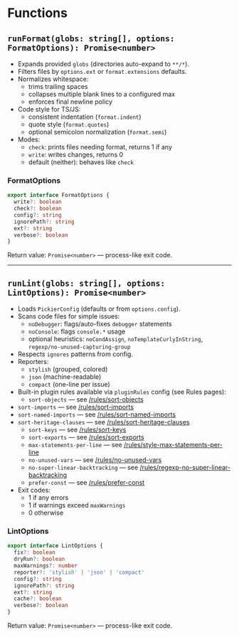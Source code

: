 # Functions

## `runFormat(globs: string[], options: FormatOptions): Promise<number>`

- Expands provided `globs` (directories auto-expand to `**/*`).
- Filters files by `options.ext` or `format.extensions` defaults.
- Normalizes whitespace:
  - trims trailing spaces
  - collapses multiple blank lines to a configured max
  - enforces final newline policy
- Code style for TS/JS:
  - consistent indentation (`format.indent`)
  - quote style (`format.quotes`)
  - optional semicolon normalization (`format.semi`)
- Modes:
  - `check`: prints files needing format, returns 1 if any
  - `write`: writes changes, returns 0
  - default (neither): behaves like `check`

### FormatOptions

```ts
export interface FormatOptions {
  write?: boolean
  check?: boolean
  config?: string
  ignorePath?: string
  ext?: string
  verbose?: boolean
}
```

Return value: `Promise<number>` — process-like exit code.

---

## `runLint(globs: string[], options: LintOptions): Promise<number>`

- Loads `PickierConfig` (defaults or from `options.config`).
- Scans code files for simple issues:
  - `noDebugger`: flags/auto-fixes `debugger` statements
  - `noConsole`: flags `console.*` usage
  - optional heuristics: `noCondAssign`, `noTemplateCurlyInString`, `regexp/no-unused-capturing-group`
- Respects `ignores` patterns from config.
- Reporters:
  - `stylish` (grouped, colored)
  - `json` (machine-readable)
  - `compact` (one-line per issue)
- Built-in plugin rules available via `pluginRules` config (see Rules pages):
  - `sort-objects` — see [/rules/sort-objects](/rules/sort-objects)
- `sort-imports` — see [/rules/sort-imports](/rules/sort-imports)
- `sort-named-imports` — see [/rules/sort-named-imports](/rules/sort-named-imports)
- `sort-heritage-clauses` — see [/rules/sort-heritage-clauses](/rules/sort-heritage-clauses)
  - `sort-keys` — see [/rules/sort-keys](/rules/sort-keys)
  - `sort-exports` — see [/rules/sort-exports](/rules/sort-exports)
  - `max-statements-per-line` — see [/rules/style-max-statements-per-line](/rules/style-max-statements-per-line)
  - `no-unused-vars` — see [/rules/no-unused-vars](/rules/no-unused-vars)
  - `no-super-linear-backtracking` — see [/rules/regexp-no-super-linear-backtracking](/rules/regexp-no-super-linear-backtracking)
  - `prefer-const` — see [/rules/prefer-const](/rules/prefer-const)
- Exit codes:
  - 1 if any errors
  - 1 if warnings exceed `maxWarnings`
  - 0 otherwise

### LintOptions

```ts
export interface LintOptions {
  fix?: boolean
  dryRun?: boolean
  maxWarnings?: number
  reporter?: 'stylish' | 'json' | 'compact'
  config?: string
  ignorePath?: string
  ext?: string
  cache?: boolean
  verbose?: boolean
}
```

Return value: `Promise<number>` — process-like exit code.
